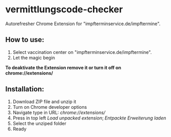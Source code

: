 # vermittlungscode-checker

Autorefresher Chrome Extension for "impfterminservice.de/impftermine".

## How to use:
1. Select vaccination center on "impfterminservice.de/impftermine".
2. Let the magic begin

**To deaktivate the Extension remove it or turn it off on chrome://extensions/**


## Installation:
1. Download ZIP file and unzip it
2. Turn on Chrome developer options 
3. Navigate type in URL: *chrome://extensions/*
4. Press in top left *Load unpacked extension*; *Entpackte Erweiterung laden*
5. Select the unziped folder
6. Ready
